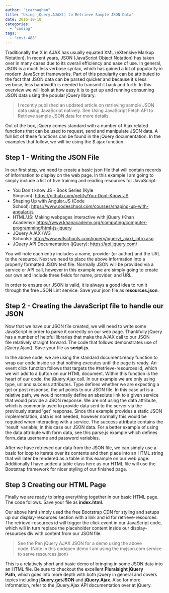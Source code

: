 ```yaml
---
author: "icarnaghan"
title: "Using jQuery.AJAX() to Retrieve Sample JSON Data"
date: 2016-10-10
categories: 
  - "coding"
tags: 
  - "cmst-488"
---
```


Traditionally the X in AJAX has usually equated XML (eXtensive Markup Notation). In recent years, JSON (JavaScript Object Notation) has taken over in many cases due to its overall efficiency and ease of use. In general, JSON is a much less verbose syntax, which has gained a lot of popularity in modern JavaScript frameworks. Part of this popularity can be attributed to the fact that JSON data can be parsed quicker and because it's less verbose, less bandwidth is needed to transmit it back and forth. In this overview we will look at how easy it is to get up and running consuming JSON data using the popular jQuery library.

> I recently published an updated article on retrieving sample JSON data using JavaScript natively. See Using JavaScript Fetch API to Retrieve sample JSON data for more details.

Out of the box, jQuery comes standard with a number of Ajax related functions that can be used to request, send and manipulate JSON data. A full list of these functions can be found in the jQuery documentation. In the examples that follow, we will be using the $.ajax function.

## Step 1 - Writing the JSON File

In our first step, we need to create a basic json file that will contain records of information to display on the web page. In this example I am going to simply include a list of five training and reading resources for JavaScript:

- You Don't know JS - Book Series (Kyle Simpson): https://github.com/getify/You-Dont-Know-JS
- Shaping Up with Angular.JS (Code School): https://www.codeschool.com/courses/shaping-up-with-angular-js
- HTML/JS: Making webpages interactive with jQuery (Khan Academy): https://www.khanacademy.org/computing/computer-programming/html-js-jquery
- JQuery AJAX (W3 Schools): http://www.w3schools.com/jquery/jquery\_ajax\_intro.asp
- JQuery API Documentation (jQuery): https://api.jquery.com/

You will note each entry includes a name, provider (or author) and the URL to the resource. Next we need to place the above information into a properly formatted JSON text file. Normally JSON will be provided via a service or API call, however in this example we are simply going to create our own and include three fields for name, provider, and URL.

<script src="https://gist.github.com/icarnaghan/f832ad67f36791beac2fd5943bf0f246.js?file=resources.json"></script>

In order to ensure our JSON is valid, it is always a good idea to run it through the free JSON Lint service. Save your json file as **resources.json**.

## Step 2 - Creating the JavaScript file to handle our JSON

Now that we have our JSON file created, we will need to write some JavaScript in order to parse it correctly on our web page. Thankfully jQuery has a number of helpful libraries that make the AJAX call to our JSON file relatively straight forward. The code that follows demonstrates use of jQuery.Ajax(). Save your file as **script.js**.

<script src="https://gist.github.com/icarnaghan/f832ad67f36791beac2fd5943bf0f246.js?file=script.js"></script>

In the above code, we are using the standard document.ready function to wrap our code inside so that nothing executes until the page is ready. An event click function follows that targets the #retrieve-resources id, which we will add to a button on our HTML document. Within this function is the heart of our code, the jQuery.Ajax call. In our example we are only using type, url and success attributes. Type defines whether we are expecting a get or post response, the url points to our JSON file. In this case url is a relative path, we would normally define an absolute link to a given service that would provide a JSON response. We are not using the data attribute, which is commonly used to provide data sent to the server via the previously stated 'get' response. Since this example provides a static JSON implementation, data is not needed, however normally this would be required when interacting with a service. The success attribute contains the 'result' variable, in this case our JSON data. For a better example of using the data attribute with form data, see this parse.js example which defines form\_data username and password variables.

After we have retrieved our data from the JSON file, we can simply use a basic for loop to iterate over its contents and then place into an HTML string that will later be rendered as a table in this example on our web page. Additionally I have added a table class here as our HTML file will use the Bootstrap framework for nicer styling of our finished page.

## Step 3 Creating our HTML Page

Finally we are ready to bring everything together in our basic HTML page. The code follows. Save your file as **index.html**.

<script src="https://gist.github.com/icarnaghan/f832ad67f36791beac2fd5943bf0f246.js?file=index.html"></script>

Our above html simply used the free Bootstrap CDN for styling and setups up our display-resources section with a link and id for retrieve-resources. The retrieve-resources id will trigger the click event in our JavaScript code, which will in turn replace the placeholder content inside our display-resources div with content from our JSON file.

> See the Pen jQuery AJAX JSON for a demo using the above code. (Note in this codepen demo I am using the myjson.com service to serve resources.json)

This is a relatively short and basic demo of bringing in some JSON data into an HTML file. Be sure to checkout the excellent **Pluralsight jQuery Path**, which goes into more depth with both jQuery in general and covers topics including **jQuery.getJSON** and **jQuery.Ajax**. Also for more information, refer to the jQuery.Ajax API documentation over at jQuery.
